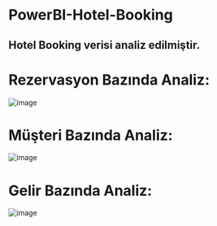 # PowerBI-Hotel-Booking

## Hotel Booking verisi analiz edilmiştir.

# Rezervasyon Bazında Analiz:
![image](https://github.com/user-attachments/assets/d5880599-3686-40d0-a9b4-a60c3de0072b)

# Müşteri Bazında Analiz:
![image](https://github.com/user-attachments/assets/a66f3cf1-19b2-419b-bcdb-216546e5f237)

# Gelir Bazında Analiz:
![image](https://github.com/user-attachments/assets/605a7eed-1c34-4824-ab4d-7ee109969eeb)


